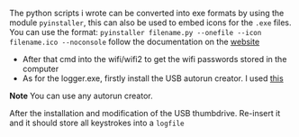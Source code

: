 The python scripts i wrote can be converted into exe formats by using the module `pyinstaller`, this can also be used to embed icons for the `.exe` files. You can 
use the format: `pyinstaller filename.py --onefile --icon filename.ico --noconsole`
follow the documentation on the [website](https://pyinstaller.org/)

- After that cmd into the wifi/wifi2 to get the wifi passwords stored in the computer
- As for the logger.exe, firstly install the USB autorun creator. I used [this](https://www.samlogic.net/demos/demos.htm)

**Note** You can use any autorun creator.

After the installation and modification of the USB thumbdrive. Re-insert it and it should store all keystrokes into a `logfile`
